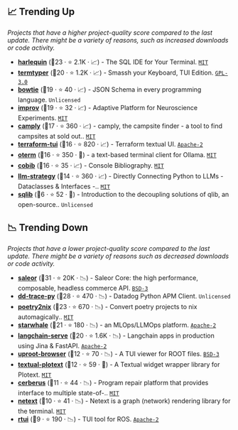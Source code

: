 ## 📈 Trending Up

_Projects that have a higher project-quality score compared to the last update. There might be a variety of reasons, such as increased downloads or code activity._

- <b><a href="https://github.com/tconbeer/harlequin">harlequin</a></b> (🥇23 ·  ⭐ 2.1K · 📈) - The SQL IDE for Your Terminal. <code><a href="http://bit.ly/34MBwT8">MIT</a></code>
- <b><a href="https://github.com/kraanzu/smassh">termtyper</a></b> (🥈20 ·  ⭐ 1.2K · 📈) - Smassh your Keyboard, TUI Edition. <code><a href="http://bit.ly/2M0xdwT">GPL-3.0</a></code>
- <b><a href="https://github.com/bowtie-json-schema/bowtie">bowtie</a></b> (🥈19 ·  ⭐ 40 · 📈) - JSON Schema in every programming language. <code>Unlicensed</code>
- <b><a href="https://github.com/project-improv/improv">improv</a></b> (🥈19 ·  ⭐ 32 · 📈) - Adaptive Platform for Neuroscience Experiments. <code><a href="http://bit.ly/34MBwT8">MIT</a></code>
- <b><a href="https://github.com/juftin/camply">camply</a></b> (🥈17 ·  ⭐ 360 · 📈) - camply, the campsite finder - a tool to find campsites at sold out.. <code><a href="http://bit.ly/34MBwT8">MIT</a></code>
- <b><a href="https://github.com/idoavrah/terraform-tui">terraform-tui</a></b> (🥈16 ·  ⭐ 820 · 📈) - Terraform textual UI. <code><a href="http://bit.ly/3nYMfla">Apache-2</a></code>
- <b><a href="https://github.com/ggozad/oterm">oterm</a></b> (🥈16 ·  ⭐ 350 · 🐣) - a text-based terminal client for Ollama. <code><a href="http://bit.ly/34MBwT8">MIT</a></code>
- <b><a href="https://github.com/mrossinek/cobib">cobib</a></b> (🥈16 ·  ⭐ 35 · 📈) - Console Bibliography. <code><a href="http://bit.ly/34MBwT8">MIT</a></code>
- <b><a href="https://github.com/BlackHC/llm-strategy">llm-strategy</a></b> (🥈14 ·  ⭐ 360 · 📈) - Directly Connecting Python to LLMs - Dataclasses & Interfaces -.. <code><a href="http://bit.ly/34MBwT8">MIT</a></code>
- <b><a href="https://github.com/zhostev/sqlib">sqlib</a></b> (🥉6 ·  ⭐ 52 · 🐣) - Introduction to the decoupling solutions of qlib, an open-source.. <code>Unlicensed</code>

## 📉 Trending Down

_Projects that have a lower project-quality score compared to the last update. There might be a variety of reasons such as decreased downloads or code activity._

- <b><a href="https://github.com/saleor/saleor">saleor</a></b> (🥇31 ·  ⭐ 20K · 📉) - Saleor Core: the high performance, composable, headless commerce API. <code><a href="http://bit.ly/3aKzpTv">BSD-3</a></code>
- <b><a href="https://github.com/DataDog/dd-trace-py">dd-trace-py</a></b> (🥇28 ·  ⭐ 470 · 📉) - Datadog Python APM Client. <code>Unlicensed</code>
- <b><a href="https://github.com/nix-community/poetry2nix">poetry2nix</a></b> (🥇23 ·  ⭐ 670 · 📉) - Convert poetry projects to nix automagically.. <code><a href="http://bit.ly/34MBwT8">MIT</a></code>
- <b><a href="https://github.com/star-whale/starwhale">starwhale</a></b> (🥇21 ·  ⭐ 180 · 📉) - an MLOps/LLMOps platform. <code><a href="http://bit.ly/3nYMfla">Apache-2</a></code>
- <b><a href="https://github.com/jina-ai/langchain-serve">langchain-serve</a></b> (🥈20 ·  ⭐ 1.6K · 📉) - Langchain apps in production using Jina & FastAPI. <code><a href="http://bit.ly/3nYMfla">Apache-2</a></code>
- <b><a href="https://github.com/scikit-hep/uproot-browser">uproot-browser</a></b> (🥈12 ·  ⭐ 70 · 📉) - A TUI viewer for ROOT files. <code><a href="http://bit.ly/3aKzpTv">BSD-3</a></code>
- <b><a href="https://github.com/Textualize/textual-plotext">textual-plotext</a></b> (🥈12 ·  ⭐ 59 · 🐣) - A Textual widget wrapper library for Plotext. <code><a href="http://bit.ly/34MBwT8">MIT</a></code>
- <b><a href="https://github.com/nus-apr/cerberus">cerberus</a></b> (🥉11 ·  ⭐ 44 · 📉) - Program repair platform that provides interface to multiple state-of-.. <code><a href="http://bit.ly/34MBwT8">MIT</a></code>
- <b><a href="https://github.com/mahrz24/netext">netext</a></b> (🥉10 ·  ⭐ 41 · 📉) - Netext is a graph (network) rendering library for the terminal. <code><a href="http://bit.ly/34MBwT8">MIT</a></code>
- <b><a href="https://github.com/eduidl/rtui">rtui</a></b> (🥉9 ·  ⭐ 190 · 📉) - TUI tool for ROS. <code><a href="http://bit.ly/3nYMfla">Apache-2</a></code>

